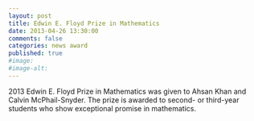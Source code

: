 ```yaml
---
layout: post
title: Edwin E. Floyd Prize in Mathematics
date: 2013-04-26 13:30:00
comments: false
categories: news award
published: true
#image:
#image-alt:
---
```


2013 Edwin E. Floyd Prize in Mathematics was given to Ahsan Khan and Calvin McPhail-Snyder. The prize is awarded to second- or third-year students who show exceptional promise in mathematics.
